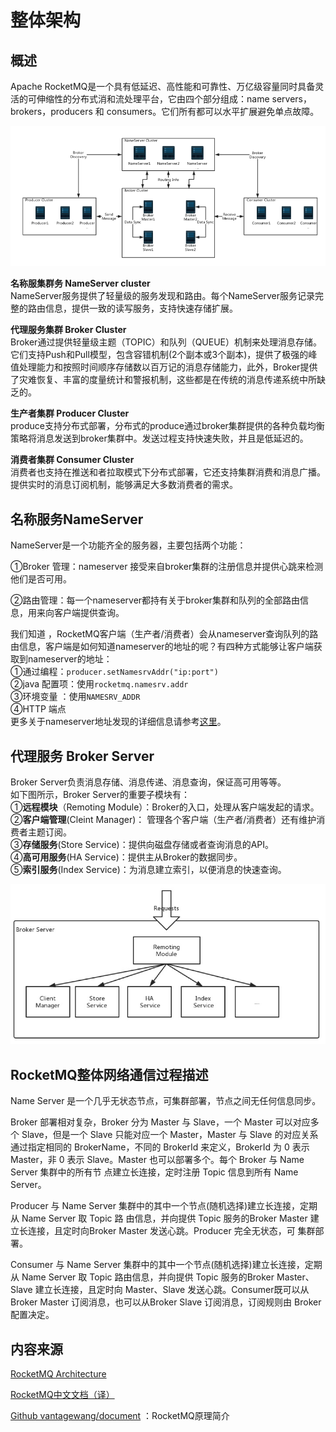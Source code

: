 # 整体架构

## 概述

Apache RocketMQ是一个具有低延迟、高性能和可靠性、万亿级容量同时具备灵活的可伸缩性的分布式消和流处理平台，它由四个部分组成：name servers， brokers，producers 和 consumers。它们所有都可以水平扩展避免单点故障。

![](../../../.gitbook/assets/image%20%283%29.png)

**名称服集群务 NameServer cluster**  
NameServer服务提供了轻量级的服务发现和路由。每个NameServer服务记录完整的路由信息，提供一致的读写服务，支持快速存储扩展。  
  
**代理服务集群 Broker Cluster**  
Broker通过提供轻量级主题（TOPIC）和队列（QUEUE）机制来处理消息存储。它们支持Push和Pull模型，包含容错机制\(2个副本或3个副本\)，提供了极强的峰值处理能力和按照时间顺序存储数以百万记的消息存储能力，此外，Broker提供了灾难恢复、丰富的度量统计和警报机制，这些都是在传统的消息传递系统中所缺乏的。  
  
**生产者集群 Producer Cluster**  
produce支持分布式部署，分布式的produce通过broker集群提供的各种负载均衡策略将消息发送到broker集群中。发送过程支持快速失败，并且是低延迟的。  
  
**消费者集群 Consumer Cluster**  
消费者也支持在推送和者拉取模式下分布式部署，它还支持集群消费和消息广播。提供实时的消息订阅机制，能够满足大多数消费者的需求。

## 名称服务NameServer

NameServer是一个功能齐全的服务器，主要包括两个功能：

①Broker 管理：nameserver 接受来自broker集群的注册信息并提供心跳来检测他们是否可用。

②路由管理：每一个nameserver都持有关于broker集群和队列的全部路由信息，用来向客户端提供查询。

  
我们知道 ，RocketMQ客户端（生产者/消费者）会从nameserver查询队列的路由信息，客户端是如何知道nameserver的地址的呢？有四种方式能够让客户端获取到nameserver的地址：  
①通过编程：`producer.setNamesrvAddr("ip:port")`  
②java 配置项：使用`rocketmq.namesrv.addr`  
③环境变量 ：使用`NAMESRV_ADDR`  
④HTTP 端点  
更多关于nameserver地址发现的详细信息请参考[这里](http://rocketmq.apache.org/rocketmq/four-methods-to-feed-name-server-address-list/)。

## 代理服务 Broker Server

Broker Server负责消息存储、消息传递、消息查询，保证高可用等等。  
如下图所示，Broker Server的重要子模块有：  
①**远程模块**（Remoting Module）：Broker的入口，处理从客户端发起的请求。  
②**客户端管理**\(Cleint Manager\)： 管理各个客户端（生产者/消费者）还有维护消费者主题订阅。  
③**存储服务**\(Store Service\)：提供向磁盘存储或者查询消息的API。  
④**高可用服务**\(HA Service\)：提供主从Broker的数据同步。  
⑤**索引服务**\(Index Service\)：为消息建立索引，以便消息的快速查询。

![](../../../.gitbook/assets/image%20%282%29.png)

## RocketMQ整体网络通信过程描述

Name Server 是一个几乎无状态节点，可集群部署，节点之间无任何信息同步。

Broker 部署相对复杂，Broker 分为 Master 与 Slave，一个 Master 可以对应多个 Slave，但是一个 Slave 只能对应一个 Master，Master 与 Slave 的对应关系通过指定相同的 BrokerName，不同的 BrokerId 来定义，BrokerId 为 0 表示 Master，非 0 表示 Slave。Master 也可以部署多个。每个 Broker 与 Name Server 集群中的所有节 点建立长连接，定时注册 Topic 信息到所有 Name Server。

Producer 与 Name Server 集群中的其中一个节点\(随机选择\)建立长连接，定期从 Name Server 取 Topic 路 由信息，并向提供 Topic 服务的Broker Master 建立长连接，且定时向Broker Master 发送心跳。Producer 完全无状态，可 集群部署。

Consumer 与 Name Server 集群中的其中一个节点\(随机选择\)建立长连接，定期从 Name Server 取 Topic 路由信息，并向提供 Topic 服务的Broker Master、Slave 建立长连接，且定时向 Master、Slave 发送心跳。Consumer既可以从Broker Master 订阅消息，也可以从Broker Slave 订阅消息，订阅规则由 Broker 配置决定。

## 内容来源

[RocketMQ Architecture](https://rocketmq.apache.org/docs/rmq-arc/)

[RocketMQ中文文档（译）](https://blog.csdn.net/chenaima1314/article/details/79202315)

[Github vantagewang/document](https://github.com/vintagewang/document) ：RocketMQ原理简介

